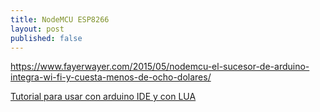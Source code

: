 ```yaml
---
title: NodeMCU ESP8266
layout: post
published: false
---
```


https://www.fayerwayer.com/2015/05/nodemcu-el-sucesor-de-arduino-integra-wi-fi-y-cuesta-menos-de-ocho-dolares/

[Tutorial para usar con arduino IDE y con LUA](https://learn.adafruit.com/adafruit-huzzah-esp8266-breakout/using-nodemcu-lua)